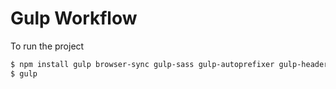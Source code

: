 Gulp Workflow
=============

To run the project

```bash
$ npm install gulp browser-sync gulp-sass gulp-autoprefixer gulp-header moment --save-dev
$ gulp
```
